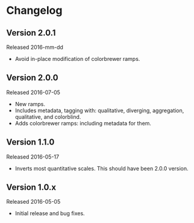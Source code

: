 # Changelog

## Version 2.0.1
Released 2016-mm-dd

 - Avoid in-place modification of colorbrewer ramps.


## Version 2.0.0
Released 2016-07-05

 - New ramps.
 - Includes metadata, tagging with: qualitative, diverging, aggregation, qualitative, and colorblind.
 - Adds colorbrewer ramps: including metadata for them.


## Version 1.1.0
Released 2016-05-17

 - Inverts most quantitative scales. This should have been 2.0.0 version.


## Version 1.0.x
Released 2016-05-05

- Initial release and bug fixes.
